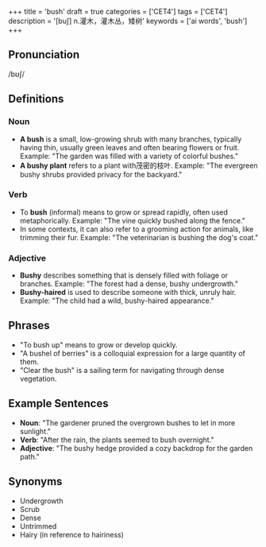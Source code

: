 +++
title = 'bush'
draft = true
categories = ['CET4']
tags = ['CET4']
description = '[bu∫] n.灌木，灌木丛，矮树'
keywords = ['ai words', 'bush']
+++

## Pronunciation
/bʊʃ/

## Definitions
### Noun
- **A bush** is a small, low-growing shrub with many branches, typically having thin, usually green leaves and often bearing flowers or fruit. Example: "The garden was filled with a variety of colorful bushes."
- **A bushy plant** refers to a plant with茂密的枝叶. Example: "The evergreen bushy shrubs provided privacy for the backyard."

### Verb
- To **bush** (informal) means to grow or spread rapidly, often used metaphorically. Example: "The vine quickly bushed along the fence."
- In some contexts, it can also refer to a grooming action for animals, like trimming their fur. Example: "The veterinarian is bushing the dog's coat."

### Adjective
- **Bushy** describes something that is densely filled with foliage or branches. Example: "The forest had a dense, bushy undergrowth."
- **Bushy-haired** is used to describe someone with thick, unruly hair. Example: "The child had a wild, bushy-haired appearance."

## Phrases
- "To bush up" means to grow or develop quickly.
- "A bushel of berries" is a colloquial expression for a large quantity of them.
- "Clear the bush" is a sailing term for navigating through dense vegetation.

## Example Sentences
- **Noun**: "The gardener pruned the overgrown bushes to let in more sunlight."
- **Verb**: "After the rain, the plants seemed to bush overnight."
- **Adjective**: "The bushy hedge provided a cozy backdrop for the garden path."

## Synonyms
- Undergrowth
- Scrub
- Dense
- Untrimmed
- Hairy (in reference to hairiness)
